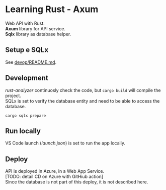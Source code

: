 # Learning Rust - Axum

Web API with Rust.  
**Axum** library for API service.  
**Sqlx** library as database helper.  


## Setup e SQLx

See [devop/README.md](devop/README.md).


## Development

_rust-analyzer_ continuosly check the code, but `cargo build` will compile the project.  
SQLx is set to verify the database entity and need to be able to access the database.  

`cargo sqlx prepare`


## Run locally

VS Code launch (_launch.json_) is set to run the app locally.  


## Deploy

API is deployed in Azure, in a Web App Service.  
[TODO: detail CD on Azure with GitHiub action]  
Since the database is not part of this deploy, it is not described here.
